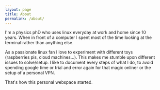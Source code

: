 ```yaml
---
layout: page
title: About
permalink: /about/
---
```


I'm a physics phD who uses linux everyday at work and home since 10 years.
When in front of a computer I spent most of the time looking at the terminal rather than anything else. 

As a passionate linux fan I love to experiment with different toys (raspberries pis, cloud machines...). 
This makes me stumble upon different issues to solve/setup.
I like to document every steps of what I do, to avoid spending google time or trial and error again for that magic onliner or the setup of a personal VPN.

That's how this personal webspace started.

